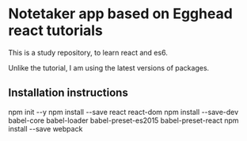 Notetaker app based on Egghead react tutorials
==============================================

This is a study repository, to learn react and es6.

Unlike the tutorial, I am using the latest versions of packages.

Installation instructions
--------------------------
npm init --y
npm install --save react react-dom
npm install --save-dev babel-core babel-loader babel-preset-es2015 babel-preset-react
npm install --save webpack
